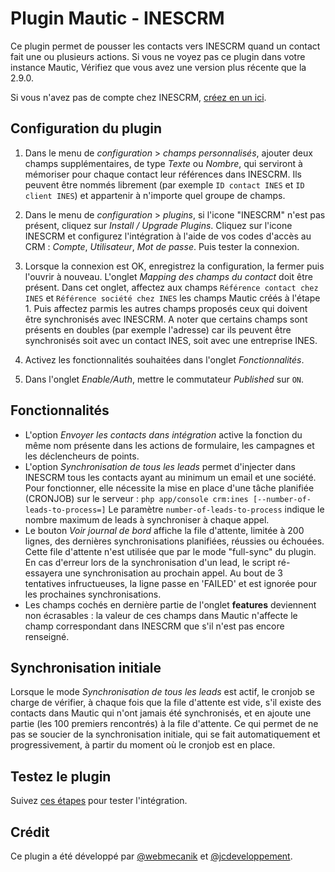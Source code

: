 # Plugin Mautic - INESCRM

Ce plugin permet de pousser les contacts vers INESCRM quand un contact fait une ou plusieurs actions.
Si vous ne voyez pas ce plugin dans votre instance Mautic, Vérifiez que vous avez une version plus récente que la 2.9.0.

Si vous n'avez pas de compte chez INESCRM, [créez en un ici](http://www.inescrm.fr/).

## Configuration du plugin

1. Dans le menu de *configuration* > *champs personnalisés*, ajouter deux champs supplémentaires, de type *Texte* ou *Nombre*, qui serviront à mémoriser pour chaque contact leur références dans INESCRM.
Ils peuvent être nommés librement (par exemple `ID contact INES` et `ID client INES`) et appartenir à n'importe quel groupe de champs.

2. Dans le menu de *configuration* > *plugins*, si l'icone "INESCRM" n'est pas présent, cliquez sur *Install / Upgrade Plugins*.
Cliquez sur l'icone INESCRM et configurez l'intégration à l'aide de vos codes d'accès au CRM : *Compte*, *Utilisateur*, *Mot de passe*. Puis tester la connexion.

3. Lorsque la connexion est OK, enregistrez la configuration, la fermer puis l'ouvrir à nouveau.
L'onglet *Mapping des champs du contact* doit être présent.
Dans cet onglet, affectez aux champs `Référence contact chez INES` et `Référence société chez INES` les champs Mautic créés à l'étape 1.
Puis affectez parmis les autres champs proposés ceux qui doivent être synchronisés avec INESCRM.
A noter que certains champs sont présents en doubles (par exemple l'adresse) car ils peuvent être synchronisés soit avec un contact INES, soit avec une entreprise INES.

4. Activez les fonctionnalités souhaitées dans l'onglet *Fonctionnalités*.

5. Dans l'onglet *Enable/Auth*, mettre le commutateur *Published* sur `ON`.

## Fonctionnalités

* L'option *Envoyer les contacts dans intégration* active la fonction du même nom présente dans les actions de formulaire, les campagnes et les déclencheurs de points.
* L'option *Synchronisation de tous les leads* permet d'injecter dans INESCRM tous les contacts ayant au minimum un email et une société. Pour fonctionner, elle nécessite la mise en place d'une tâche planifiée (CRONJOB) sur le serveur :
`php app/console crm:ines [--number-of-leads-to-process=]`
Le paramètre `number-of-leads-to-process` indique le nombre maximum de leads à synchroniser à chaque appel.
* Le bouton *Voir journal de bord* affiche la file d'attente, limitée à 200 lignes, des dernières synchronisations planifiées, réussies ou échouées. Cette file d'attente n'est utilisée que par le mode "full-sync" du plugin.
En cas d'erreur lors de la synchronisation d'un lead, le script ré-essayera une synchronisation au prochain appel. Au bout de 3 tentatives infructueuses, la ligne passe en 'FAILED' et est ignorée pour les prochaines synchronisations.
* Les champs cochés en dernière partie de l'onglet **features** deviennent non écrasables : la valeur de ces champs dans Mautic n'affecte le champ correspondant dans INESCRM que s'il n'est pas encore renseigné.

## Synchronisation initiale

Lorsque le mode *Synchronisation de tous les leads* est actif, le cronjob se charge de vérifier, à chaque fois que la file d'attente est vide, s'il existe des contacts dans Mautic qui n'ont jamais été synchronisés, et en ajoute une partie (les 100 premiers rencontrés) à la file d'attente.
Ce qui permet de ne pas se soucier de la synchronisation initiale, qui se fait automatiquement et progressivement, à partir du moment où le cronjob est en place.

## Testez le plugin

Suivez [ces étapes](./../plugins/integration_test.html) pour tester l'intégration.

## Crédit

Ce plugin a été développé par [@webmecanik](https://github.com/webmecanik) et [@jcdeveloppement](https://github.com/jcdeveloppement).
